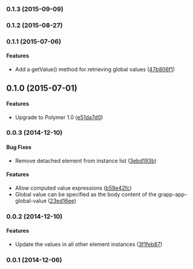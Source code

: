 <a name="0.1.3"></a>
### 0.1.3 (2015-09-09)


<a name="0.1.2"></a>
### 0.1.2 (2015-08-27)


<a name="0.1.1"></a>
### 0.1.1 (2015-07-06)


#### Features

* Add a getValue() method for retrieving global values ([47b806f1](http://github.com/grappendorf/grapp-app-globals/commit/47b806f11999f927e7303436e11e8be10c5cbe5b))


<a name="0.1.0"></a>
## 0.1.0 (2015-07-01)


#### Features

* Upgrade to Polymer 1.0 ([e51da7d0](http://github.com/grappendorf/grapp-app-globals/commit/e51da7d06c52309a2baa31dc92c75f75cfd44fb9))


<a name="0.0.3"></a>
### 0.0.3 (2014-12-10)


#### Bug Fixes

* Remove detached element from instance list ([3ebd193b](http://github.com/grappendorf/grapp-app-globals/commit/3ebd193b74b70b6eb875af475f747788bfab4bdd))


#### Features

* Allow computed value expressions ([b59e42fc](http://github.com/grappendorf/grapp-app-globals/commit/b59e42fc424e551c35656e69cac220b9a7c9d36b))
* Global value can be specified as the body content of the grapp-app-global-value  ([23ed16ee](http://github.com/grappendorf/grapp-app-globals/commit/23ed16ee30e4fb0f379093b9876a9a8572cdef28))


<a name="0.0.2"></a>
### 0.0.2 (2014-12-10)


#### Features

* Update the values in all other element instances ([3f1feb87](http://github.com/grappendorf/grapp-app-globals/commit/3f1feb87bc4248cedad23aff9d0cd9e8940e136f))


<a name="0.0.1"></a>
### 0.0.1 (2014-12-06)


